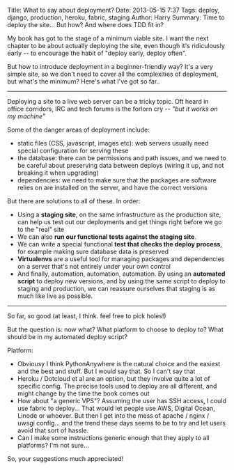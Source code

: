 Title: What to say about deployment?
Date: 2013-05-15 7:37
Tags: deploy, django, production, heroku, fabric, staging
Author: Harry
Summary: Time to deploy the site... But how?  And where does TDD fit in?

My book has got to the stage of a minimum viable site.  I want the next chapter
to be about actually deploying the site, even though it's ridiculously early --
to encourage the habit of "deploy early, deploy often".

But how to introduce deployment in a beginner-friendly way?  It's a very simple
site, so we don't need to cover all the complexities of deployment, but what's 
the minimum? Here's what I've got so far..

------

Deploying a site to a live web server can be a tricky topic.  Oft heard in 
office corridors, IRC and tech forums is the forlorn cry -- *"but it works on my machine"*

Some of the danger areas of deployment include:
- static files (CSS, javascript, images etc): web servers usually need special configuration for serving these
- the database: there can be permissions and path issues, and we need to be careful about preserving data between deploys (wiring it up, and not breaking it when upgrading)
- dependencies: we need to make sure that the packages are software relies on are installed on the server, and have the correct versions

But there are solutions to all of these.  In order:

- Using a **staging site**, on the same infrastructure as the production site, can
  help us test out our deployments and get things right before we go to the
  "real" site
- We can also **run our functional tests against the staging site**.
- We can write a special functional **test that checks the deploy process**, for
  example making sure database data is preserved
- **Virtualenvs** are a useful tool for managing packages and dependencies on a
  server that's not entirely under your own control
- And finally, automation, automation, automation.  By using an **automated
  script** to deploy new versions, and by using the same script to deploy to
  staging and production, we can reassure ourselves that staging is as much
  like live as possible.

------

So far, so good (at least, I think.  feel free to pick holes!)

But the question is: now what?  What platform to choose to deploy to?  What
should be in my automated deploy script?

Platform:

- Obviousy I think PythonAnywhere is the natural choice and the easiest and the
  best and stuff. But I would say that.  So I can't say that
- Heroku / Dotcloud et al are an option, but they involve quite a lot of
  specific config.  The precise tools used to deploy are all different, and
  might change by the time the book comes out
- How about "a generic VPS"?  Assuming the user has SSH access, I could use
  fabric to deploy...  That would let people use AWS, Digital Ocean, Linode or
  whoever. But then I get into the mess of apache / nginx / uwsgi config... and
  the trend these days seems to be to try and let users avoid that sort of
  hassle.
- Can I make some instructions generic enough that they apply to all platforms?
  I'm not sure...

So, your suggestions much appreciated!


